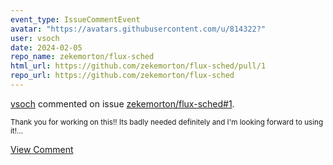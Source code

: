 ```yaml
---
event_type: IssueCommentEvent
avatar: "https://avatars.githubusercontent.com/u/814322?"
user: vsoch
date: 2024-02-05
repo_name: zekemorton/flux-sched
html_url: https://github.com/zekemorton/flux-sched/pull/1
repo_url: https://github.com/zekemorton/flux-sched
---
```


<a href='https://github.com/vsoch' target='_blank'>vsoch</a> commented on issue <a href='https://github.com/zekemorton/flux-sched/pull/1' target='_blank'>zekemorton/flux-sched#1</a>.

<small>Thank you for working on this!! Its badly needed definitely and I'm looking forward to using it!...</small>

<a href='https://github.com/zekemorton/flux-sched/pull/1' target='_blank'>View Comment</a>